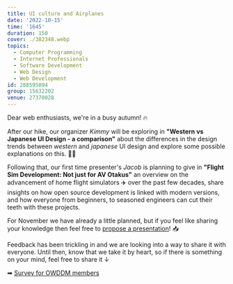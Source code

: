 ```yaml
---
title: UI culture and Airplanes
date: '2022-10-15'
time: '1645'
duration: 150
cover: ./382348.webp
topics:
  - Computer Programming
  - Internet Professionals
  - Software Development
  - Web Design
  - Web Development
id: 288595894
group: 15632202
venue: 27370028
---
```


Dear web enthusiasts, we're in a busy autumn! 🔥

After our hike, our organizer *Kimmy* will be exploring in **"Western vs Japanese UI Design - a comparison"** about the differences in the design trends between *western* and *japanese* UI design and explore some possible explanations on this. 👩‍🎨

Following that, our first time presenter's *Jacob* is planning to give in **"Flight Sim Development: Not just for AV Otakus"** an overview on the advancement of home flight simulators ✈️ over the past few decades, share insights on how open source development is linked with modern versions, and how everyone from beginners, to seasoned engineers can cut their teeth with these projects.

For November we have already a little planned, but if you feel like sharing your knowledge then feel free to [propose a presentation](https://forms.gle/umcRKdEy9SekLQL68)! 📥

Feedback has been trickling in and we are looking into a way to share it with everyone. Until then, know that we take it by heart, so if there is something on your mind, feel free to share it ↓

➡︎ [Survey for OWDDM members](https://docs.google.com/forms/d/e/1FAIpQLSfzo6DecghqIfir5O-2eiuQXPf81j97XcOCVEr6eJgUSEGeMw/viewform)
